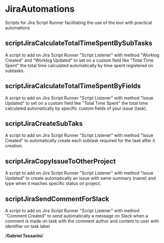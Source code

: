 # JiraAutomations
Scripts for Jira Script Runner facilitating the use of the tool with practical automations

## scriptJiraCalculateTotalTimeSpentBySubTasks
A script to add on Jira Script Runner "Script Listener" with method "Worklog Created" and "Worklog Updated" to set on a custom field like "Total Time Spent" the total time calculated automatically by time spent registered on subtasks.

## scriptJiraCalculateTotalTimeSpentByFields
A script to add on Jira Script Runner "Script Listener" with method "Issue Updated" to set on a custom field like "Total Time Spent" the total time calculated automatically  by specific custom fields of your issue (task).

## scriptJiraCreateSubTaks
A script to add on Jira Script Runner "Script Listener" with method "Issue Created" to automatically create each subtask required for the task after it creation.

## scriptJiraCopyIssueToOtherProject
A script to add on Jira Script Runner "Script Listener" with method "Issue Updated" to create automatically an issue with same summary (name) and type when it reaches specific status on project.

## scriptJiraSendCommentForSlack
A script to add on Jira Script Runner "Script Listener" with method "Comment Created" to send automatically a message on Slack when a comment is made on task with the comment author and content to user with identifier on task label 


/**Gabriel Tessarini**/
